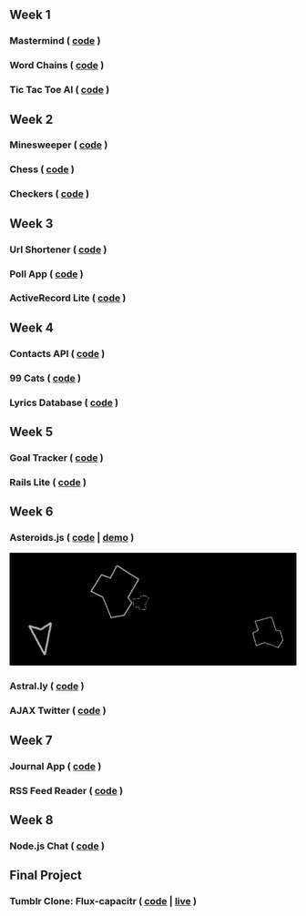 
## Week 1
### Mastermind ( [code][mastermind] )
### Word Chains ( [code][word-chains] )
### Tic Tac Toe AI ( [code][tic-tac-toe-ai] )

[mastermind]: w1/w1d3/mastermind/
[hangman]: w1/w1d3/hangman/
[word-chains]: w1/w1d4/word-chains/
[tic-tac-toe-ai]: w1/w1d5/TicTacToeAI/

## Week 2
### Minesweeper ( [code][minesweeper] )
### Chess ( [code][chess] )
### Checkers ( [code][checkers] )

[minesweeper]: w2/w2d1/minesweeper/
[chess]: w2/w2d2-w2d3/chess/
[checkers]: w2/w2d4/checkers/

## Week 3
### Url Shortener ( [code][url-shortener] )
### Poll App ( [code][poll-app] )
### ActiveRecord Lite ( [code][active-record-lite] )

[url-shortener]: w3/w3d3/UrlShortener/
[poll-app]: w3/w3d4/poll_project/
[active-record-lite]: http://github.com/rglassett/ruby_orm/

## Week 4
### Contacts API ( [code][contacts-api] )
### 99 Cats ( [code][99-cats] )
### Lyrics Database ( [code][lyrics-db] )

[contacts-api]: w4/w4d1/contacts_api/
[99-cats]: w4/w4d2-w4d3/ninety-nine-cats/
[lyrics-db]: w4/w4d4/music-app/

## Week 5
### Goal Tracker ( [code][goal-tracker] )
### Rails Lite ( [code][rails-lite] )

[goal-tracker]: w5/w5d1/goal-app/
[rails-lite]: http://github.com/rglassett/rails_lite/

## Week 6
### Asteroids.js ( [code][asteroids-js] | [demo][asteroids-js-demo] )
![Asteroids][asteroids-js-preview]
### Astral.ly ( [code][astrally] )
### AJAX Twitter ( [code][ajax-twitter] )

[asteroids-js]: http://github.com/rglassett/asteroids-js/
[asteroids-js-demo]: http://rglassett.github.io/asteroids-js/
[asteroids-js-preview]: ./previews/asteroids.jpg
[astrally]: w6/w6d3/astrally/
[ajax-twitter]: w6/w6d5/AjaxTwitter/

## Week 7
### Journal App ( [code][journal-app] )
### RSS Feed Reader ( [code][rss-feed-reader] )

[journal-app]: w7/w7d1/journal-app/
[rss-feed-reader]: w7/w7d2/news-reader/

## Week 8
### Node.js Chat ( [code][node-chat] )

[node-chat]: w8/w8d1/

## Final Project
### Tumblr Clone: Flux-capacitr ( [code][flux-capacitr] | [live][flux-capacitr-live] )

[flux-capacitr]: http://github.com/rglassett/flux-capacitr/
[flux-capacitr-live]: http://www.flux-capacitr.com/
